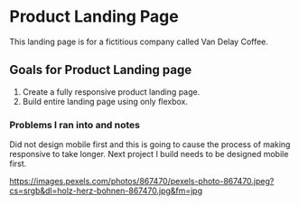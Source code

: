 # Product Landing Page
This landing page is for a fictitious company called Van Delay Coffee.

## Goals for Product Landing page
1. Create a fully responsive product landing page.
2. Build entire landing page using only flexbox.

### Problems I ran into and notes

Did not design mobile first and this is going to cause the process of making
responsive to take longer. Next project I build needs to be designed mobile first.

https://images.pexels.com/photos/867470/pexels-photo-867470.jpeg?cs=srgb&dl=holz-herz-bohnen-867470.jpg&fm=jpg 
